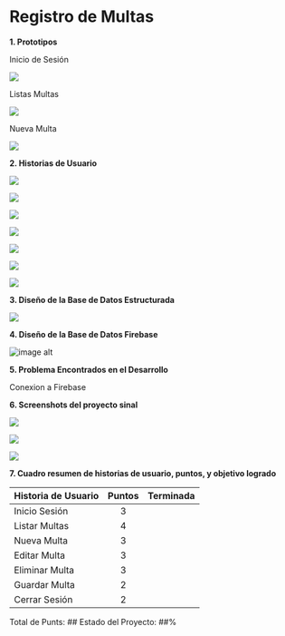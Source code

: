 # **Registro de Multas**

**1. Prototipos**

Inicio de Sesión

![](https://scontent.ftru1-1.fna.fbcdn.net/v/t1.0-9/35970259_10212082838121429_1063436114397757440_n.jpg?_nc_cat=0&_nc_eui2=AeEFU6A5kSE2GpqEJBGCHUtOx_8zFSvY5uNGS_tJT-UwWJMiP83uI_6V61OpMKqWJj3X6uY07LbPW7Jbb-9_KlRAMu_jL8FFc5-_NEHtO2Zkiu2Jb3QX3i-kggQGS74z1Ug&oh=4a60e5f178fefaea1094332e23683fbe&oe=5BAAAB74&efg=eyJhZG1pc3Npb25fY29udHJvbCI6MCwidXBsb2FkZXJfaWQiOiIxMDg5MDQ4MTA3In0%3D)

Listas Multas

![](https://scontent.ftru1-1.fna.fbcdn.net/v/t1.0-9/35886217_10212082838401436_5918958047673188352_n.jpg?_nc_cat=0&_nc_eui2=AeFx2mBE5X28O6eiMitkETDdV4-kyIE5hatogrBzghEh-CZWntKJ4_VMKcyYDRLvFh8kYoX_9UpCbVmCY1P9eSYEtAsjW6iO0zoiXfsURwf5t59y6rNDicDhZoZcUFJmyIk&oh=f7d7a2e2984c7f641cf3c990f5ae19e3&oe=5BB27E91&efg=eyJhZG1pc3Npb25fY29udHJvbCI6MCwidXBsb2FkZXJfaWQiOiIxMDg5MDQ4MTA3In0%3D)

Nueva Multa

![](https://scontent.ftru1-1.fna.fbcdn.net/v/t1.0-9/35849056_10212082838441437_7859460710508527616_n.jpg?_nc_cat=0&_nc_eui2=AeGLGgqAd5DOC9FE2AXXCcImSah20ku6mYSalD7UfbGD4s1M5-anXfa74espgWEaqPUTWefBJZppSAmQJaL5TItvepQb2ynbqyob9ldqei6NRNBcQ4xaPB3mbyDrBAQh8sU&oh=c1b1433f4cc6b98c69fa4970177ab8fe&oe=5BB23F59&efg=eyJhZG1pc3Npb25fY29udHJvbCI6MCwidXBsb2FkZXJfaWQiOiIxMDg5MDQ4MTA3In0%3D)

**2. Historias de Usuario**

![](https://scontent.ftru1-1.fna.fbcdn.net/v/t1.0-9/35971409_10212082924483588_6553694737314873344_n.jpg?_nc_cat=0&_nc_eui2=AeF1kN378mM0vjpBWCLP46TBIw55QxcCvrhCjz2p6x6Lfjyr-TS5BCTwfV0t49MeESDe1LXC-a2R81AEoDxKMa6VknHRvdcaQjCtnuGFTpd3-giosWu_TJB5BEQrdSi4taI&oh=a3ebfd2495a9291dd8bfb90293daf9cd&oe=5BBA9AC8&efg=eyJhZG1pc3Npb25fY29udHJvbCI6MCwidXBsb2FkZXJfaWQiOiIxMDg5MDQ4MTA3In0%3D)

![](https://scontent.ftru1-1.fna.fbcdn.net/v/t1.0-9/35884166_10212082924443587_6514994281659236352_n.jpg?_nc_cat=0&_nc_eui2=AeFwVdxmbG6Ck4v2Q5hffvNkmjRAbf3yOld4hEWplCBMI6zoM4AuYnDeAnCVPR-l8dfhLnw8JmrDv2NdzU0AlyERew0yeNKu2SgMtBYRls9BKiY9CMtGv1ecReFF96h9vME&oh=f7466f1bd875b266895e3a02166cdf70&oe=5BA86EE3&efg=eyJhZG1pc3Npb25fY29udHJvbCI6MCwidXBsb2FkZXJfaWQiOiIxMDg5MDQ4MTA3In0%3D)

![](https://scontent.ftru1-1.fna.fbcdn.net/v/t1.0-9/35884227_10212082924403586_353422512211623936_n.jpg?_nc_cat=0&_nc_eui2=AeE_UvqY25o0G0YgmsG7vqrtIKgnudnR6IXNXbkKAMi_Skcr0UNk0wXgbotSwW59f4oYuUPxQm3sa5QtaAlMyMno0_i9YTQmySAetsy7BHvKyHGj23S9fwBC2Bvxsb_JMl8&oh=4bbd3a2825e4fa16c03955be8aee3793&oe=5BB2C3C4&efg=eyJhZG1pc3Npb25fY29udHJvbCI6MCwidXBsb2FkZXJfaWQiOiIxMDg5MDQ4MTA3In0%3D)

![](https://scontent.ftru1-1.fna.fbcdn.net/v/t1.0-9/35923421_10212082924883598_8543128613933809664_n.jpg?_nc_cat=0&_nc_eui2=AeHxN68RJs_3zRV4THSKs3DlfAWqf87sOS0_wSvg6eCCbsBKOzS6WtMMumzjEGLCL0bv4EdFNZszM2I6lyKOFjN4hn8uitzJzOGTG-BJ3sH59e7oVMNQabRpjwX-TV_Bei8&oh=7e2a749350632365545c3ad1dd3b5643&oe=5BA623B6&efg=eyJhZG1pc3Npb25fY29udHJvbCI6MCwidXBsb2FkZXJfaWQiOiIxMDg5MDQ4MTA3In0%3D)

![](https://scontent.ftru1-1.fna.fbcdn.net/v/t1.0-9/35920396_10212082925043602_6066087190394306560_n.jpg?_nc_cat=0&_nc_eui2=AeHwKgT4-kB68MWxtf7q5G-oudLJU3Tc9HxqUDu7hGJ0wBmFlFKv7c-SRZlA9cEiLGnemuFI2vSUmIgZzOsHwbaNvfIdAvCVJdm_P2ewDEWO4NyNvFa265BSv5BH04ajvo4&oh=0866c1c3463cac8cc30a79367eb6a1de&oe=5BB6753D&efg=eyJhZG1pc3Npb25fY29udHJvbCI6MCwidXBsb2FkZXJfaWQiOiIxMDg5MDQ4MTA3In0%3D)

![](https://scontent.ftru1-1.fna.fbcdn.net/v/t1.0-9/36029907_10212082925163605_6295179672221122560_n.jpg?_nc_cat=0&_nc_eui2=AeFxKg90nzTwkvKKmSVUF4exau0s9p0cZxBJIfqT2bnZ7q-fO7XIrO_khvoNTi4KaSSmIk7tVp8ghy_xb2zqgHTkzVa6CnphcLfLovpviDRhdcvouOVxgYWzLuN3Q0XtHAs&oh=af263622380bcd7f3efc64aca65ccbbd&oe=5BAD722D&efg=eyJhZG1pc3Npb25fY29udHJvbCI6MCwidXBsb2FkZXJfaWQiOiIxMDg5MDQ4MTA3In0%3D)

![](https://scontent.ftru1-1.fna.fbcdn.net/v/t1.0-9/35932256_10212082925403611_823399398770737152_n.jpg?_nc_cat=0&_nc_eui2=AeHIHINopWfI8EAcD0E_EZgVhDtuvVA9XWBZdsyPPGB-ym9gqMlFdgXxWTmLongVPjQETBwv25MnvYWo2f8Oh3rAaSaBHsy1n4qIiLZp1NAXMdWPrySycnl1tAoUmBYvxOo&oh=ab1c6a206b000aff92b9428a633295ef&oe=5B9E058B&efg=eyJhZG1pc3Npb25fY29udHJvbCI6MCwidXBsb2FkZXJfaWQiOiIxMDg5MDQ4MTA3In0%3D)

**3. Diseño de la Base de Datos Estructurada**

![](https://scontent.ftru1-1.fna.fbcdn.net/v/t1.0-9/35891954_10212082883482563_6978790413926662144_n.jpg?_nc_cat=0&_nc_eui2=AeFC45xZDUgRsQTCLP5yY3HmZnY75jwo3Uixps70J8gu-zJpe6lnsZ0D9YuY9-aIOSAsBRSVwO94tlAiSiZjRIquib1KXie9wNuZkxeizHYqh6FLfBdfR61tYun_GW249tk&oh=a1166f9206827411d784a6873fdb4e48&oe=5BB00FCE&efg=eyJhZG1pc3Npb25fY29udHJvbCI6MCwidXBsb2FkZXJfaWQiOiIxMDg5MDQ4MTA3In0%3D)

**4. Diseño de la Base de Datos Firebase**

![image alt](https://scontent.flim5-1.fna.fbcdn.net/v/t1.0-9/36361382_10212126062362008_3021174979208151040_n.jpg?_nc_cat=0&oh=c2507ac3436bbae352895fbcb7919ad0&oe=5BA00BDA "FireBase")

**5. Problema Encontrados en el Desarrollo**

Conexion a Firebase

**6. Screenshots del proyecto sinal**

![](https://scontent.flim5-1.fna.fbcdn.net/v/t1.0-9/36464087_10212126038241405_1400090352731291648_n.jpg?_nc_cat=0&oh=64964df5aef38702fcbb0a6563dcf885&oe=5BABFB0A)

![](https://scontent.flim5-1.fna.fbcdn.net/v/t1.0-9/36389756_10212126038081401_6046150076760326144_n.jpg?_nc_cat=0&oh=81f27b0b5bdc660dba2621f904ebdcde&oe=5BA5EB3E)

![](https://scontent.flim5-1.fna.fbcdn.net/v/t1.0-9/36415948_10212126038201404_925169095526055936_n.jpg?_nc_cat=0&oh=c0cdc68ddcdc6a303e01c51250723091&oe=5BA8747F)

**7. Cuadro resumen de historias de usuario, puntos, y objetivo logrado**

| Historia de Usuario | Puntos | Terminada |
| :------------------ | :----: | :-------: |
| Inicio Sesión       |    3   |           |
| Listar Multas       |    4   |           |
| Nueva Multa         |    3   |           |
| Editar Multa        |    3   |           |
| Eliminar Multa      |    3   |           |
| Guardar Multa       |    2   |           |
| Cerrar Sesión       |    2   |           |


Total de Punts: ##
Estado del Proyecto: ##%
